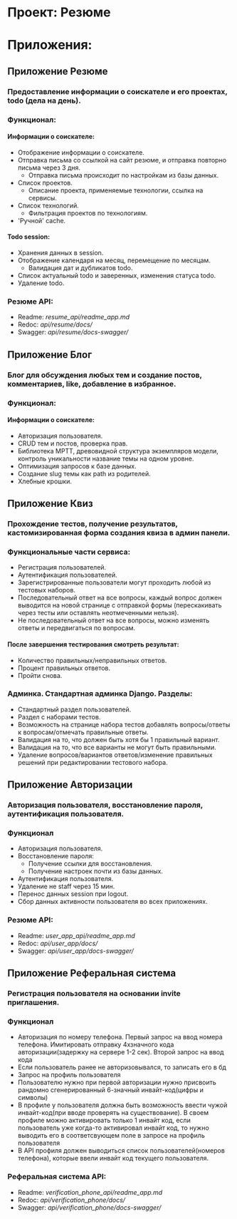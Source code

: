 # Проект: Резюме

# Приложения:

## Приложение Резюме
### Предоставление информации о соискателе и его проектах, todo (дела на день).
### Функционал:
#### Информации о соискателе:
- Отображение информации о соискателе.
- Отправка письма со ссылкой на сайт резюме, и отправка повторно письма через 3 дня.
    - Отправка письма происходит по настройкам из базы данных.
- Список проектов.
    - Описание проекта, применяемые технологии, ссылка на сервисы.
- Список технологий.
    - Фильтрация проектов по технологиям.
- 'Ручной' cache.
#### Todo session:
- Хранения данных в session.
- Отображение календаря на месяц, перемещение по месяцам.
  - Валидация дат и дубликатов todo.
- Список актуальный todo и заверенных, изменения статуса todo.
- Удаление todo.
### Резюме API: 
- Readme: *resume_api/readme_app.md*
- Redoc:  *api/resume/docs/*
- Swagger: *api/resume/docs-swagger/*


## Приложение Блог
### Блог для обсуждения любых тем и создание постов, комментариев, like, добавление в избранное.
### Функционал:
#### Информации о соискателе:
- Авторизация пользователя.
- CRUD тем и постов, проверка прав.
- Библиотека MPTT, древовидной структура экземпляров модели, контроль уникальности название темы на одном уровне.
- Оптимизация запросов к базе данных.
- Создание slug темы как path из родителей.
- Хлебные крошки.

## Приложение Квиз
### Прохождение тестов, получение результатов, кастомизированная форма создания квиза в админ панели.

### Функциональные части сервиса:
- Регистрация пользователей.
- Аутентификация пользователей.
- Зарегистрированные пользователи могут проходить любой из тестовых наборов.
- Последовательный ответ на все вопросы, каждый вопрос должен выводится на новой странице с отправкой формы (перескакивать через тесты или оставлять неотмеченными нельзя).
- Не последовательный ответ на все вопросы, можно изменять ответы и передвигаться по вопросам. 
#### После завершения тестирования смотреть результат:
- Количество правильных/неправильных ответов.
- Процент правильных ответов.
- Пройти снова.

### Админка. Стандартная админка Django. Разделы:
- Стандартный раздел пользователей.
- Раздел с наборами тестов.
- Возможность на странице набора тестов добавлять вопросы/ответы к вопросам/отмечать правильные ответы.
- Валидация на то, что должен быть хотя бы 1 правильный вариант.
- Валидация на то, что все варианты не могут быть правильными.
- Удаление вопросов/вариантов ответов/изменение правильных решений при редактировании тестового набора.

## Приложение Авторизации
### Авторизация пользователя, восстановление пароля, аутентификация пользователя.  

### Функционал
- Авторизация пользователя.
- Восстановление пароля:
    - Получение ссылки для восстановления.
    - Получение настроек почти из базы данных.
- Аутентификация пользователя.
- Удаление не staff через 15 мин.
- Перенос данных session при logout.
- Сбор данных активности пользователя во всех приложениях.  
### Резюме API: 
- Readme: *user_app_api/readme_app.md*
- Redoc:  *api/user_app/docs/*
- Swagger: *api/user_app/docs-swagger/*

## Приложение Реферальная система
### Регистрация пользователя на основании invite приглашения.  

### Функционал
- Авторизация по номеру телефона. Первый запрос на ввод номера телефона. Имитировать отправку 4хзначного кода авторизации(задержку на сервере 1-2 сек). Второй запрос на ввод кода
- Если пользователь ранее не авторизовывался, то записать его в бд
- Запрос на профиль пользователя
- Пользователю нужно при первой авторизации нужно присвоить рандомно сгенерированный 6-значный инвайт-код(цифры и символы)
- В профиле у пользователя должна быть возможность ввести чужой инвайт-код(при вводе проверять на существование). В своем профиле можно активировать только 1 инвайт код, если пользователь уже когда-то активировал инвайт код, то нужно выводить его в соответсвующем поле в запросе на профиль пользователя
- В API профиля должен выводиться список пользователей(номеров телефона), которые ввели инвайт код текущего пользователя.

### Реферальная система API: 
- Readme: *verification_phone_api/readme_app.md*
- Redoc:  *api/verification_phone/docs/*
- Swagger: *api/verification_phone/docs-swagger/*
